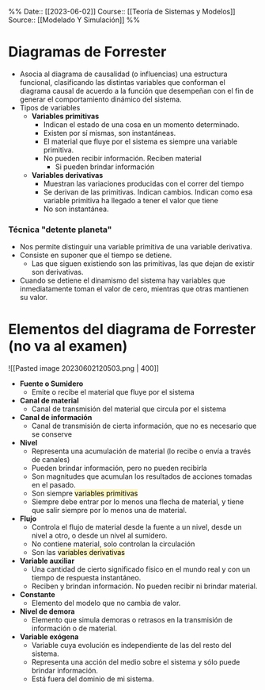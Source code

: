 
%%
Date:: [[2023-06-02]]
Course:: [[Teoría de Sistemas y Modelos]]
Source:: [[Modelado Y Simulación]]
%%

# Diagramas de Forrester

- Asocia al diagrama de causalidad (o influencias) una estructura funcional, clasificando las distintas variables que conforman el diagrama causal de acuerdo a la función  que desempeñan con el fin de generar el comportamiento dinámico del sistema.
- Tipos de variables
	- **Variables primitivas**
		- Indican el estado de una cosa en un momento determinado.
		- Existen por sí mismas, son instantáneas.
		- El material que fluye por el sistema es siempre una variable primitiva.
		- No pueden recibir información. Reciben material
			- Si pueden brindar información
	- **Variables derivativas**
		- Muestran las variaciones producidas con el correr del tiempo
		- Se derivan de las primitivas. Indican cambios. Indican como esa variable primitiva ha llegado a tener el valor que tiene
		- No son instantánea.

### Técnica "detente planeta"
- Nos permite distinguir una variable primitiva de una variable derivativa.
- Consiste en suponer que el tiempo se detiene.
	- Las que siguen existiendo son las primitivas, las que dejan de existir son derivativas.
- Cuando se detiene el dinamismo del sistema hay variables que inmediatamente toman el valor de cero, mientras que otras mantienen su valor.

# Elementos del diagrama de Forrester (no va al examen)

![[Pasted image 20230602120503.png | 400]]

- **Fuente o Sumidero**
	- Emite o recibe el material que fluye por el sistema
- **Canal de material**
	- Canal de transmisión del material que circula por el sistema
- **Canal de información**
	- Canal de transmisión de cierta información, que no es necesario que se conserve
- **Nivel**
	- Representa una acumulación de material (lo recibe o envía a través de canales)
	- Pueden brindar información, pero no pueden recibirla
	- Son magnitudes que acumulan los resultados de acciones tomadas en el pasado.
	- Son siempre <mark style="background: #FFF3A3A6;">variables primitivas</mark>
	- Siempre debe entrar por lo menos una flecha de material, y tiene que salir siempre por lo menos una de material.
- **Flujo**
	- Controla el flujo de material desde la fuente a un nivel, desde un nivel a otro, o desde un nivel al sumidero.
	- No contiene material, solo controlan la circulación
	- Son las <mark style="background: #FFF3A3A6;">variables derivativas</mark>
- **Variable auxiliar**
	- Una cantidad de cierto significado físico en el mundo real y con un tiempo de respuesta instantáneo.
	- Reciben y brindan información. No pueden recibir ni brindar material.
- **Constante**
	- Elemento del modelo que no cambia de valor.
- **Nivel de demora**
	- Elemento que simula demoras o retrasos en la transmisión de información o de material.
- **Variable exógena**
	- Variable cuya evolución es independiente de las del resto del sistema.
	- Representa una acción del medio sobre el sistema y sólo puede brindar información.
	- Está fuera del dominio de mi sistema.